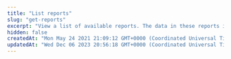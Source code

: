 ```yaml
---
title: "List reports"
slug: "get-reports"
excerpt: "View a list of available reports. The data in these reports is also available in the [EdgeWorkers Management application](manage-report-data.md)."
hidden: false
createdAt: "Mon May 24 2021 21:09:12 GMT+0000 (Coordinated Universal Time)"
updatedAt: "Wed Dec 06 2023 20:56:18 GMT+0000 (Coordinated Universal Time)"
---
```


